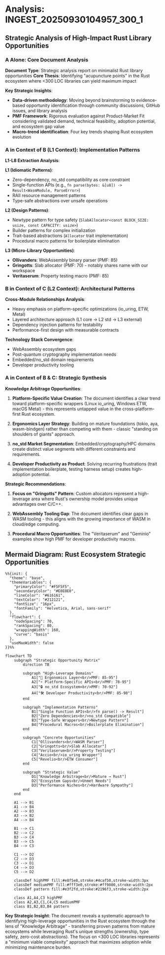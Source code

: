 # Analysis: INGEST_20250930104957_300_1

## Strategic Analysis of High-Impact Rust Library Opportunities

### A Alone: Core Document Analysis

**Document Type**: Strategic analysis report on minimalist Rust library opportunities
**Core Thesis**: Identifying "acupuncture points" in the Rust ecosystem where <300 LOC libraries can yield maximum impact

**Key Strategic Insights**:
- **Data-driven methodology**: Moving beyond brainstorming to evidence-based opportunity identification through community discussions, GitHub issues, and library analysis
- **PMF Framework**: Rigorous evaluation against Product-Market Fit considering validated demand, technical feasibility, adoption potential, and ecosystem gap value
- **Macro-trend identification**: Four key trends shaping Rust ecosystem evolution

### A in Context of B (L1 Context): Implementation Patterns

**L1-L8 Extraction Analysis**:

**L1 (Idiomatic Patterns)**: 
- Zero-dependency, no_std compatibility as core constraint
- Single-function APIs (e.g., `fn parse(bytes: &[u8]) -> Result<WasmModule, ParseError>`)
- RAII resource management patterns
- Type-safe abstractions over unsafe operations

**L2 (Design Patterns)**:
- Newtype pattern for type safety (`SlabAllocator<const BLOCK_SIZE: usize, const CAPACITY: usize>`)
- Builder patterns for complex initialization
- Trait-based abstractions (`Allocator` trait implementation)
- Procedural macro patterns for boilerplate elimination

**L3 (Micro-Library Opportunities)**:
- **Ollivanders**: WebAssembly binary parser (PMF: 85)
- **Gringotts**: Slab allocator (PMF: 70) - notably shares name with our workspace
- **Veritaserum**: Property testing macro (PMF: 85)

### B in Context of C (L2 Context): Architectural Patterns

**Cross-Module Relationships Analysis**:
- Heavy emphasis on platform-specific optimizations (io_uring, ETW, Metal)
- Layered architecture approach (L1 core → L2 std → L3 external)
- Dependency injection patterns for testability
- Performance-first design with measurable contracts

**Technology Stack Convergence**:
- WebAssembly ecosystem gaps
- Post-quantum cryptography implementation needs
- Embedded/no_std domain requirements
- Developer productivity tooling

### A in Context of B & C: Strategic Synthesis

**Knowledge Arbitrage Opportunities**:

1. **Platform-Specific Value Creation**: The document identifies a clear trend toward platform-specific wrappers (Linux io_uring, Windows ETW, macOS Metal) - this represents untapped value in the cross-platform-first Rust ecosystem.

2. **Ergonomics Layer Strategy**: Building on mature foundations (tokio, aya, wasm-bindgen) rather than competing with them - classic "standing on shoulders of giants" approach.

3. **no_std Market Segmentation**: Embedded/cryptography/HPC domains create distinct value segments with different constraints and requirements.

4. **Developer Productivity as Product**: Solving recurring frustrations (trait implementation boilerplate, testing harness setup) creates high-adoption potential.

**Strategic Recommendations**:

1. **Focus on "Gringotts" Pattern**: Custom allocators represent a high-leverage area where Rust's ownership model provides unique advantages over C/C++.

2. **WebAssembly Tooling Gap**: The document identifies clear gaps in WASM tooling - this aligns with the growing importance of WASM in cloud/edge computing.

3. **Procedural Macro Opportunities**: The "Veritaserum" and "Geminio" examples show high PMF for developer productivity macros.

## Mermaid Diagram: Rust Ecosystem Strategic Opportunities

```mermaid
%%{init: {
  "theme": "base",
  "themeVariables": {
    "primaryColor": "#F5F5F5",
    "secondaryColor": "#E0E0E0",
    "lineColor": "#616161",
    "textColor": "#212121",
    "fontSize": "16px",
    "fontFamily": "Helvetica, Arial, sans-serif"
  },
  "flowchart": {
    "nodeSpacing": 70,
    "rankSpacing": 80,
    "wrappingWidth": 160,
    "curve": "basis"
  },
  "useMaxWidth": false
}}%%

flowchart TD
    subgraph "Strategic Opportunity Matrix"
        direction TB
        
        subgraph "High-Leverage Domains"
            A1["🎯 Ergonomics Layer<br/>PMF: 85-95"]
            A2["⚡ Platform-Specific APIs<br/>PMF: 78-95"]
            A3["🔒 no_std Ecosystem<br/>PMF: 70-92"]
            A4["🛠️ Developer Productivity<br/>PMF: 85-98"]
        end
        
        subgraph "Implementation Patterns"
            B1["Single Function APIs<br/>fn parse() -> Result"]
            B2["Zero Dependencies<br/>no_std Compatible"]
            B3["Type-Safe Wrappers<br/>Newtype Pattern"]
            B4["Procedural Macros<br/>Boilerplate Elimination"]
        end
        
        subgraph "Concrete Opportunities"
            C1["Ollivanders<br/>WASM Parser"]
            C2["Gringotts<br/>Slab Allocator"]
            C3["Veritaserum<br/>Property Testing"]
            C4["Accio<br/>io_uring Wrapper"]
            C5["Revelio<br/>ETW Consumer"]
        end
        
        subgraph "Strategic Value"
            D1["Knowledge Arbitrage<br/>Mature → Rust"]
            D2["Ecosystem Gaps<br/>Unmet Needs"]
            D3["Performance Niches<br/>Hardware Sympathy"]
        end
    end
    
    A1 --> B1
    A1 --> B4
    A2 --> B3
    A3 --> B2
    A4 --> B4
    
    B1 --> C1
    B2 --> C2
    B3 --> C4
    B3 --> C5
    B4 --> C3
    
    C1 --> D2
    C2 --> D3
    C3 --> D1
    C4 --> D3
    C5 --> D2
    
    classDef highPMF fill:#e8f5e8,stroke:#4caf50,stroke-width:3px
    classDef mediumPMF fill:#fff3e0,stroke:#ff9800,stroke-width:2px
    classDef pattern fill:#e3f2fd,stroke:#2196f3,stroke-width:2px
    
    class A1,A4,C3 highPMF
    class A2,A3,C1,C4,C5 mediumPMF
    class B1,B2,B3,B4 pattern
```

**Key Strategic Insight**: The document reveals a systematic approach to identifying high-leverage opportunities in the Rust ecosystem through the lens of "Knowledge Arbitrage" - transferring proven patterns from mature ecosystems while leveraging Rust's unique strengths (ownership, type safety, zero-cost abstractions). The focus on <300 LOC libraries represents a "minimum viable complexity" approach that maximizes adoption while minimizing maintenance burden.